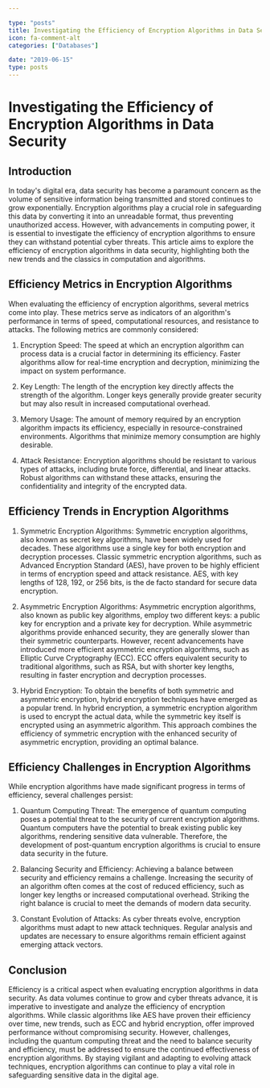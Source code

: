 ```yaml
---

type: "posts"
title: Investigating the Efficiency of Encryption Algorithms in Data Security
icon: fa-comment-alt
categories: ["Databases"]

date: "2019-06-15"
type: posts
---
```





# Investigating the Efficiency of Encryption Algorithms in Data Security

## Introduction

In today's digital era, data security has become a paramount concern as the volume of sensitive information being transmitted and stored continues to grow exponentially. Encryption algorithms play a crucial role in safeguarding this data by converting it into an unreadable format, thus preventing unauthorized access. However, with advancements in computing power, it is essential to investigate the efficiency of encryption algorithms to ensure they can withstand potential cyber threats. This article aims to explore the efficiency of encryption algorithms in data security, highlighting both the new trends and the classics in computation and algorithms.

## Efficiency Metrics in Encryption Algorithms

When evaluating the efficiency of encryption algorithms, several metrics come into play. These metrics serve as indicators of an algorithm's performance in terms of speed, computational resources, and resistance to attacks. The following metrics are commonly considered:

1. Encryption Speed: The speed at which an encryption algorithm can process data is a crucial factor in determining its efficiency. Faster algorithms allow for real-time encryption and decryption, minimizing the impact on system performance.

2. Key Length: The length of the encryption key directly affects the strength of the algorithm. Longer keys generally provide greater security but may also result in increased computational overhead.

3. Memory Usage: The amount of memory required by an encryption algorithm impacts its efficiency, especially in resource-constrained environments. Algorithms that minimize memory consumption are highly desirable.

4. Attack Resistance: Encryption algorithms should be resistant to various types of attacks, including brute force, differential, and linear attacks. Robust algorithms can withstand these attacks, ensuring the confidentiality and integrity of the encrypted data.

## Efficiency Trends in Encryption Algorithms

1. Symmetric Encryption Algorithms: Symmetric encryption algorithms, also known as secret key algorithms, have been widely used for decades. These algorithms use a single key for both encryption and decryption processes. Classic symmetric encryption algorithms, such as Advanced Encryption Standard (AES), have proven to be highly efficient in terms of encryption speed and attack resistance. AES, with key lengths of 128, 192, or 256 bits, is the de facto standard for secure data encryption.

2. Asymmetric Encryption Algorithms: Asymmetric encryption algorithms, also known as public key algorithms, employ two different keys: a public key for encryption and a private key for decryption. While asymmetric algorithms provide enhanced security, they are generally slower than their symmetric counterparts. However, recent advancements have introduced more efficient asymmetric encryption algorithms, such as Elliptic Curve Cryptography (ECC). ECC offers equivalent security to traditional algorithms, such as RSA, but with shorter key lengths, resulting in faster encryption and decryption processes.

3. Hybrid Encryption: To obtain the benefits of both symmetric and asymmetric encryption, hybrid encryption techniques have emerged as a popular trend. In hybrid encryption, a symmetric encryption algorithm is used to encrypt the actual data, while the symmetric key itself is encrypted using an asymmetric algorithm. This approach combines the efficiency of symmetric encryption with the enhanced security of asymmetric encryption, providing an optimal balance.

## Efficiency Challenges in Encryption Algorithms

While encryption algorithms have made significant progress in terms of efficiency, several challenges persist:

1. Quantum Computing Threat: The emergence of quantum computing poses a potential threat to the security of current encryption algorithms. Quantum computers have the potential to break existing public key algorithms, rendering sensitive data vulnerable. Therefore, the development of post-quantum encryption algorithms is crucial to ensure data security in the future.

2. Balancing Security and Efficiency: Achieving a balance between security and efficiency remains a challenge. Increasing the security of an algorithm often comes at the cost of reduced efficiency, such as longer key lengths or increased computational overhead. Striking the right balance is crucial to meet the demands of modern data security.

3. Constant Evolution of Attacks: As cyber threats evolve, encryption algorithms must adapt to new attack techniques. Regular analysis and updates are necessary to ensure algorithms remain efficient against emerging attack vectors.

## Conclusion

Efficiency is a critical aspect when evaluating encryption algorithms in data security. As data volumes continue to grow and cyber threats advance, it is imperative to investigate and analyze the efficiency of encryption algorithms. While classic algorithms like AES have proven their efficiency over time, new trends, such as ECC and hybrid encryption, offer improved performance without compromising security. However, challenges, including the quantum computing threat and the need to balance security and efficiency, must be addressed to ensure the continued effectiveness of encryption algorithms. By staying vigilant and adapting to evolving attack techniques, encryption algorithms can continue to play a vital role in safeguarding sensitive data in the digital age.